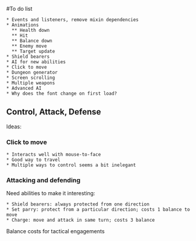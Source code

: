 #To do list

	* Events and listeners, remove mixin dependencies
	* Animations
	  ** Health down
	  ** Hit
	  ** Balance down
	  ** Enemy move
	  ** Target update
	* Shield bearers
	* AI for new abilities
	* Click to move
	* Dungeon generator
	* Screen scrolling
	* Multiple weapons
	* Advanced AI
	* Why does the font change on first load?
	
## Control, Attack, Defense

Ideas:


### Click to move

	* Interacts well with mouse-to-face
	* Good way to travel
	* Multiple ways to control seems a bit inelegant

### Attacking and defending

Need abilities to make it interesting:

	* Shield bearers: always protected from one direction
	* Set parry: protect from a particular direction; costs 1 balance to move
	* Charge: move and attack in same turn; costs 3 balance

Balance costs for tactical engagements

